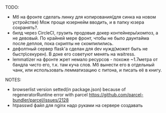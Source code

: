 TODO:

* Мб на фронте сделать линку для копирования(для синка на новом устройстве)
Мож проще юзернейм вводить, и в папку юзера сохранять?.
* билд через CircleCI, грузить продовые докер контейнеры\композ, а не девовый.
По крайней мере фронт, чтобы не было даунтайма после деплоя, пока скрипты не скомпилились.
* дефолтный сервер flask'a сделан для dev нужд(может быть не быстр\секурен). В доке его советуют менять на waitress.
* lemmatizer на фронте жрет немало ресурсов - похоже ~1.7метра от бандла чисто его, т.к. там куча слов. Мб вынести его в отдельный чанк, или использовать лемматизацию с питона, и писать её в книгу.



NOTES:

* browserlist version setted(in package.json) because of regeneratorRuntine error with parcel https://github.com/parcel-bundler/parcel/issues/2128
* htpasswd файл для nginx надо руками на сервере создавать
